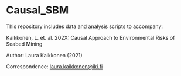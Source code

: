 # Causal_SBM

This repository includes data and analysis scripts to accompany:

Kaikkonen, L. et. al. 202X: Causal Approach to Environmental Risks of Seabed Mining

Author: Laura Kaikkonen (2021)

Correspondence: laura.kaikkonen@iki.fi

